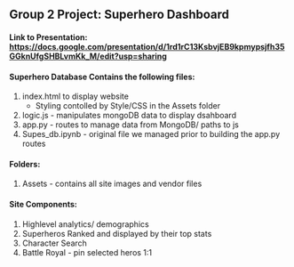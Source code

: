 ## Group 2 Project: Superhero Dashboard 
#### Link to Presentation: https://docs.google.com/presentation/d/1rd1rC13KsbvjEB9kpmypsjfh35GGknUfgSHBLvmKk_M/edit?usp=sharing


#### Superhero Database Contains the following files:
1) index.html to display website
    - Styling contolled by Style/CSS in the Assets folder
2) logic.js - manipulates mongoDB data to display dsahboard
3) app.py - routes to manage data from MongoDB/ paths to js
4) Supes_db.ipynb - original file we managed prior to building the app.py routes

#### Folders:
1) Assets - contains all site images and vendor files

#### Site Components: 
1) Highlevel analytics/ demographics
2) Superheros Ranked and displayed by their top stats
3) Character Search
4) Battle Royal - pin selected heros 1:1
